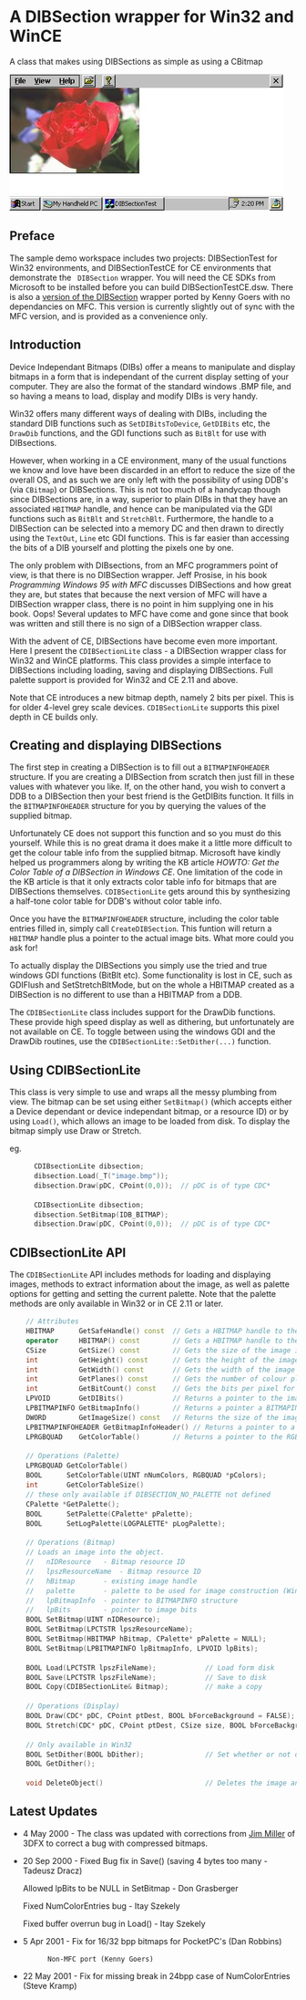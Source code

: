 # A DIBSection wrapper for Win32 and WinCE

A class that makes using DIBSections as simple as using a CBitmap





![Sample Image](https://raw.githubusercontent.com/ChrisMaunder/dibsection/master/docs/assets/DIBSection.jpg)

<!-- Article Starts -->

## Preface

The sample demo workspace includes two projects: DIBSectionTest for Win32 
environments, and DIBSectionTestCE for CE environments that demonstrate the ` DIBSection` wrapper. You will need the CE SDKs from Microsoft to be installed before you can build DIBSectionTestCE.dsw.
There is also a [version of the DIBSection](https://raw.githubusercontent.com/ChrisMaunder/dibsection/master/docs/assets/DibSection_noMFC.zip) wrapper  ported by Kenny Goers with no dependancies on MFC. This version is currently slightly out of sync with the MFC version, and is provided as a convenience only.

## Introduction

Device Independant Bitmaps (DIBs) offer a means to manipulate and display
bitmaps in a form that is independant of the current display setting of your
computer. They are also the format of the standard windows .BMP file, and so
having a means to load, display and modify DIBs is very handy.

Win32 offers many different ways of dealing with DIBs, including the standard
DIB functions such as `SetDIBitsToDevice`, `GetDIBits` etc, 
the `DrawDib` functions, and the GDI functions such as `BitBlt` 
for use with DIBsections.

However, when working in a CE environment, many of the usual functions we
know and love have been discarded in an effort to reduce the size of the overall
OS, and as such we are only left with the possibility of using DDB's (via `CBitmap`)
or DIBSections. This is not too much of a handycap though since DIBSections are,
in a way, superior to plain DIBs in that they have an associated `HBITMAP` handle,
and hence can be manipulated via the GDI functions such as `BitBlt` and `StretchBlt`.
Furthermore, the handle to a DIBSection can be selected into a memory DC and then
drawn to directly using the `TextOut`, `Line` etc GDI functions. 
This is far easier than accessing the bits of a DIB yourself and plotting the pixels 
one by one.

The only problem with DIBsections, from an MFC programmers point of view, is
that there is no DIBSection wrapper. Jeff Prosise, in his book *Programming Windows 95 with MFC* discusses DIBSections and how great they are, but states that because
the next version of MFC will have a DIBSection wrapper class, there is no
point in him supplying one in his book. Oops! Several updates to MFC have come and gone
since that book was written and still there is no sign of a DIBSection wrapper
class. 

With the advent of CE, DIBSections have become even more important. Here I
present the `CDIBSectionLite` class - a DIBSection wrapper class for Win32 
and WinCE platforms. This class provides a simple interface to DIBSections including 
loading, saving and displaying DIBSections. Full palette support is provided for Win32 
and CE 2.11 and above. 

Note that CE introduces a new bitmap depth, namely 2 bits per pixel. This is for
older 4-level grey scale devices. `CDIBSectionLite` supports this pixel
depth in CE builds only.

## Creating and displaying DIBSections

The first step in creating a DIBSection is to fill out a `BITMAPINFOHEADER`
structure. If you are creating a DIBSection from scratch then just fill in 
these values with whatever you like. If, on the other hand, you wish to
convert a DDB to a DIBSection then your best friend is the GetDIBits function.
It fills in the `BITMAPINFOHEADER` structure for you by querying the values of
the supplied bitmap. 

Unfortunately CE does not support this function and so you must do this yourself. 
While this is no great drama it does make it a little  more difficult to get the 
colour table info from the supplied bitmap. Microsoft have kindly helped us programmers
along by writing the KB article *HOWTO: Get the Color Table of a DIBSection in Windows CE*. One limitation of the code in the KB article is that it only extracts color
table info for bitmaps that are DIBSections themselves. `CDIBSectionLite`
gets around this by synthesizing a half-tone color table for DDB's without color 
table info.

Once you have the `BITMAPINFOHEADER` structure, including the color table entries
filled in, simply call `CreateDIBSection`. This funtion will return a `HBITMAP`
 handle plus a pointer to the actual image bits. What more could you ask for!

To actually display the DIBSections you simply use the tried and true windows
GDI functions (BitBlt etc). Some functionality is lost in CE, such as GDIFlush
and SetStretchBltMode, but on the whole a HBITMAP created as a DIBSection is no
different to use than a HBITMAP from a DDB.

The `CDIBSectionLite` class includes support for the DrawDib functions. These provide
high speed display as well as dithering, but unfortunately are not available on CE.
To toggle between using the windows GDI and the DrawDib routines, use the 
`CDIBSectionLite::SetDither(...)` function.

## Using CDIBSectionLite

This class is very simple to use and wraps all the messy plumbing from view. 
The bitmap can be set using either `SetBitmap()` (which accepts either a Device 
dependant or device independant bitmap, or a resource ID) or by using `Load()`, 
which allows an image to be loaded from disk. To display the bitmap simply use 
Draw or Stretch.

eg. 

```cpp
      CDIBsectionLite dibsection;
      dibsection.Load(_T("image.bmp"));
      dibsection.Draw(pDC, CPoint(0,0));  // pDC is of type CDC*

      CDIBsectionLite dibsection;
      dibsection.SetBitmap(IDB_BITMAP); 
      dibsection.Draw(pDC, CPoint(0,0));  // pDC is of type CDC*
```

## CDIBsectionLite API

 The `CDIBSectionLite` API includes methods for loading and 
displaying images, methods to extract information about the image, as well as 
palette options for getting and setting the current palette. Note that the 
palette methods are only available in Win32 or in CE 2.11 or later.

```cpp
    // Attributes
    HBITMAP      GetSafeHandle() const  // Gets a HBITMAP handle to the image
    operator     HBITMAP() const        // Gets a HBITMAP handle to the image
    CSize        GetSize() const        // Gets the size of the image in pixels
    int          GetHeight() const      // Gets the height of the image in pixels
    int          GetWidth() const       // Gets the width of the image in pixels
    int          GetPlanes() const      // Gets the number of colour planes in the image 
    int          GetBitCount() const    // Gets the bits per pixel for the image 
    LPVOID       GetDIBits()            // Returns a pointer to the image bits
    LPBITMAPINFO GetBitmapInfo()        // Returns a pointer a BITMAPINFO structure for the image
    DWORD        GetImageSize() const   // Returns the size of the image (in bytes)
    LPBITMAPINFOHEADER GetBitmapInfoHeader() // Returns a pointer to a BITMAPINFOHEADER structure
    LPRGBQUAD    GetColorTable()        // Returns a pointer to the RGBQUAD data in the DIB color table

    // Operations (Palette)
    LPRGBQUAD GetColorTable() 
    BOOL      SetColorTable(UINT nNumColors, RGBQUAD *pColors);
    int       GetColorTableSize() 
    // these only available if DIBSECTION_NO_PALETTE not defined
    CPalette *GetPalette();            
    BOOL      SetPalette(CPalette* pPalette);
    BOOL      SetLogPalette(LOGPALETTE* pLogPalette);

    // Operations (Bitmap)
    // Loads an image into the object.
    //   nIDResource   - Bitmap resource ID 
    //   lpszResourceName  - Bitmap resource ID
    //   hBitmap       - existing image handle
    //   palette       - palette to be used for image construction (Win32 or CE 2.11 only)
    //   lpBitmapInfo  - pointer to BITMAPINFO structure
    //   lpBits        - pointer to image bits
    BOOL SetBitmap(UINT nIDResource);
    BOOL SetBitmap(LPCTSTR lpszResourceName);
    BOOL SetBitmap(HBITMAP hBitmap, CPalette* pPalette = NULL);
    BOOL SetBitmap(LPBITMAPINFO lpBitmapInfo, LPVOID lpBits);   

    BOOL Load(LPCTSTR lpszFileName);            // Load form disk
    BOOL Save(LPCTSTR lpszFileName);            // Save to disk
    BOOL Copy(CDIBSectionLite& Bitmap);         // make a copy

    // Operations (Display)
    BOOL Draw(CDC* pDC, CPoint ptDest, BOOL bForceBackground = FALSE);
    BOOL Stretch(CDC* pDC, CPoint ptDest, CSize size, BOOL bForceBackground = FALSE);

    // Only available in Win32
    BOOL SetDither(BOOL bDither);               // Set whether or not dithering is on
    BOOL GetDither();

    void DeleteObject()                         // Deletes the image and frees all memory
```

## Latest Updates

- 4 May 2000 - The class was updated with corrections from [Jim Miller](mailto:jam@3dfx.com)
of 3DFX to correct a bug with compressed bitmaps.
- 20 Sep 2000 - Fixed Bug fix in Save() (saving 4 bytes too many - Tadeusz Dracz)

    Allowed lpBits to be NULL in SetBitmap - Don Grasberger

    Fixed NumColorEntries bug - Itay Szekely

    Fixed buffer overrun bug in Load() - Itay Szekely
- 5 Apr 2001 - Fix for 16/32 bpp bitmaps for PocketPC's (Dan Robbins)

            Non-MFC port (Kenny Goers)
- 22 May 2001 - Fix for missing break in 24bpp case of NumColorEntries (Steve Kramp)
